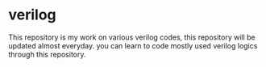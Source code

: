 # verilog

This repository is my work on various verilog codes, this repository will be updated almost everyday. you can learn to code mostly used verilog logics through this repository.
